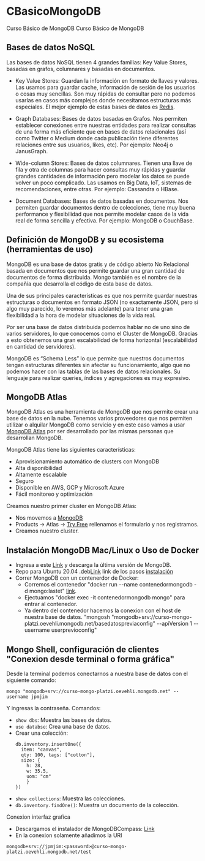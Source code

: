 # CBasicoMongoDB
Curso Básico de MongoDB Curso Básico de MongoDB

## Bases de datos NoSQL
  Las bases de datos NoSQL tienen 4 grandes familias: Key Value Stores, basadas en grafos, columnares y basadas en documentos.

  - Key Value Stores: Guardan la información en formato de llaves y valores. Las usamos para guardar cache, información de sesión de los usuarios o cosas muy sencillas. Son muy rápidas de consultar pero no podemos usarlas en casos más complejos donde necesitamos estructuras más especiales. El mejor ejemplo de estas bases de datos es [Redis](https://redis.io/).

  - Graph Databases: Bases de datos basadas en Grafos. Nos permiten establecer conexiones entre nuestras entidades para realizar consultas de una forma más eficiente que en bases de datos relacionales (así como Twitter o Medium donde cada publicación tiene diferentes relaciones entre sus usuarios, likes, etc). Por ejemplo: Neo4j o JanusGraph.

  - Wide-column Stores: Bases de datos columnares. Tienen una llave de fila y otra de columnas para hacer consultas muy rápidas y guardar grandes cantidades de información pero modelar los datos se puede volver un poco complicado. Las usamos en Big Data, IoT, sistemas de recomendaciones, entre otras. Por ejemplo: Cassandra o HBase.

  - Document Databases: Bases de datos basadas en documentos. Nos permiten guardar documentos dentro de colecciones, tiene muy buena performance y flexibilidad que nos permite modelar casos de la vida real de forma sencilla y efectiva. Por ejemplo: MongoDB o CouchBase.

## Definición de MongoDB y su ecosistema (herramientas de uso)
  MongoDB es una base de datos gratis y de código abierto No Relacional basada en documentos que nos permite guardar una gran cantidad de documentos de forma distribuida. Mongo también es el nombre de la compañía que desarrolla el código de esta base de datos.

  Una de sus principales características es que nos permite guardar nuestras estructuras o documentos en formato JSON (no exactamente JSON, pero si algo muy parecido, lo veremos más adelante) para tener una gran flexibilidad a la hora de modelar situaciones de la vida real.

  Por ser una base de datos distribuida podemos hablar no de uno sino de varios servidores, lo que conocemos como el Cluster de MongoDB. Gracias a esto obtenemos una gran escalabilidad de forma horizontal (escalabilidad en cantidad de servidores).

  MongoDB es “Schema Less” lo que permite que nuestros documentos tengan estructuras diferentes sin afectar su funcionamiento, algo que no podemos hacer con las tablas de las bases de datos relacionales. Su lenguaje para realizar queries, índices y agregaciones es muy expresivo.

## MongoDB Atlas
  MongoDB Atlas es una herramienta de MongoDB que nos permite crear una base de datos en la nube.
  Tenemos varios proveedores que nos permiten utilizar o alquilar MongoDB como servicio y en este caso vamos a usar [MongoDB Atlas](https://www.mongodb.com/atlas/database) por ser desarrollado por las mismas personas que desarrollan MongoDB.

  MongoDB Atlas tiene las siguientes características:

  - Aprovisionamiento automático de clusters con MongoDB
  - Alta disponibilidad
  - Altamente escalable
  - Seguro
  - Disponible en AWS, GCP y Microsoft Azure
  - Fácil monitoreo y optimización

  Creamos nuestro primer cluster en MongoDB Atlas:
  - Nos movemos a [MongoDB](https://www.mongodb.com/)
  - Products -> Atlas -> [Try Free](https://www.mongodb.com/cloud/atlas/register) rellenamos el formulario y nos registramos.
  - Creamos nuestro cluster.

## Instalación MongoDB Mac/Linux o Uso de Docker
  - Ingresa a este [Link](https://www.mongodb.com/try/download/community) y descarga la última versión de MongoDB.
  - Repo para Ubuntu 20.04 .deb[Link](https://repo.mongodb.org/apt/ubuntu/dists/focal/mongodb-org/5.0/multiverse/binary-amd64/mongodb-org-shell_5.0.9_amd64.deb) link de los pasos [instalación](https://www.digitalocean.com/community/tutorials/how-to-install-mongodb-on-ubuntu-20-04-es)
  - Correr MongoDB con un contenerdor de Docker:
    - Corremos el contenedor "docker run --name contenedormongodb -d mongo:lastet" [link](https://hub.docker.com/_/mongo).
    - Ejectuamos "docker exec -it contenedormongodb mongo" para entrar al contenedor.
    - Ya dentro del contenedor hacemos la conexion con el host de nuestra base de datos. "mongosh "mongodb+srv://curso-mongo-platzi.oevehli.mongodb.net/basedatospreviaconfig" --apiVersion 1 --username userprevioconfig" 

## Mongo Shell, configuración de clientes "Conexion desde terminal o forma gráfica"
  Desde la terminal podemos conectarnos a nuestra base de datos con el siguiente comando:
  ``` 
  mongo "mongodb+srv://curso-mongo-platzi.oevehli.mongodb.net" --username jpmjim
  ```
  Y ingresas la contraseña.
  Comandos:
  - `show dbs`: Muestra las bases de datos.
  - `use databse`: Crea una base de datos.
  - Crear una colección:
    ```
    db.inventory.insertOne({ 
      item: "canvas", 
      qty: 100, tags: ["cotton"], 
      size: { 
        h: 28, 
        w: 35.5, 
        uom: "cm" 
        } 
    })
    ```
  - `show collections`: Muestra las colecciones.
  - `db.inventory.findOne()`: Muestra un documento de la colección.

Conexion interfaz grafica 
  - Descargamos el instalador de MongoDBCompass: [Link](https://www.mongodb.com/download-center/compass)
  - En la conexion solamente añadimos la URI
  ```
  mongodb+srv://jpmjim:<password>@curso-mongo-platzi.oevehli.mongodb.net/test
  ```


